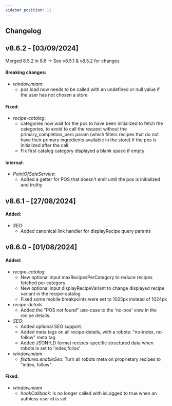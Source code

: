 ```yaml
---
sidebar_position: 11
---
```


## Changelog

## v8.6.2 - [03/09/2024]

Merged 8.5.2 in 8.6 -> See v8.5.1 & v8.5.2 for changes

#### Breaking changes:
- *window.miam*:
  - pos.load now needs to be called with an undefined or null value if the user has not chosen a store

#### Fixed:
- *recipe-catalog*:
  - categories now wait for the pos to have been initialized to fetch the categories, to avoid to call the request without the primary_completion_perc param (which filters recipes that do not have their primary ingredients available in the store) if the pos is initialized after the call
  - Fix first catalog category displayed a blank space if empty

#### Internal:
- *PointOfSaleService*:
  - Added a getter for POS that doesn't emit until the pos is initialized and truthy

## v8.6.1 - [27/08/2024]
#### Added:
- *SEO*:
  - Added canonical link handler for displayRecipe query params

## v8.6.0 - [01/08/2024]

#### Added:
- *recipe-catalog*:
  - New optional input maxRecipesPerCategory to reduce recipes fetched per category
  - New optional input displayRecipeVariant to change displayed recipe variant in the recipe-catalog
  - Fixed some mobile breakpoints were set to 1025px instead of 1024px
- *recipe-details*
  - Added the "POS not found" use-case to the 'no-pos' view in the recipe details.
- *SEO*:
  - Added optional SEO support.
  - Added meta tags on all recipe-details, with a robots: "no-index, no-follow" meta tag
  - Added JSON-LD format recipes-specific structured data when robots is set to 'index,follox'
- *window.miam*
  - *features.enableSeo*: Turn all robots meta on proprietary recipes to "index, follow"

#### Fixed:
- *window.miam*
  - *hookCallback*: Is no longer called with isLogged to true when an authless user id is set
